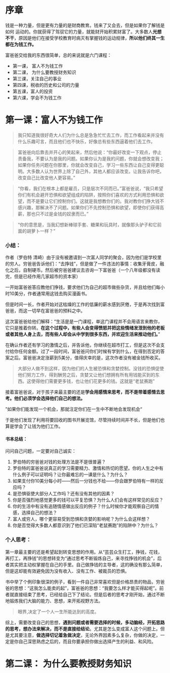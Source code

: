 <br/>

# 序章

钱是一种力量，但是更有力量的是财商教育。钱来了又会去，但是如果你了解钱是如何 运动的。你就获得了驾驭它的力量，就能财开始积累财富了。大多数人**光想不干**，原因是他们在接受学校教育时病灭有掌握钱的运动规律，**所以他们终其一生都在为钱工作。**

富爸爸交给我的东西很简单，总的来说就是六门课程：

- 第一课， 富人不为钱工作
- 第二课， 为什么要教授财务知识
- 第三课，关注自己的事业
- 第四课，税收的历史和公司的力量
- 第五课，富人的投资
- 第六课，学会不为钱工作

# 第一课：富人不为钱工作

> 我只知道我很好奇大人们为什么总是急急忙忙去工作，而工作看起来并没有什么乐趣可言，而且他们也不快乐，好像总有些东西逼着他们去工作。

> 富爸爸向后靠去并开心的笑起来，然后他说：“你最好改变一下观点，停止责备我，不要认为是我的问题。如果你认为是我的问题，你就会想改变我；如果你任务问题在你那里，你就会改变自己，学习一些东西让自己变得更聪明。大多数人认为世界上除了自己外，其他人都应该改变。让我告诉你吧，改变自己比改变他人更容易。”

> “你看，我们在根本上都是雇员，只是层次不同而已。”富爸爸说，“我只希望你们有机会避开恐惧和欲望组成的陷阱，按照你们喜欢的方式利用恐惧和欲望，而不是要让它们控制你们。这就是我想教你们的。我对教你们挣大钱不感兴趣，那解决不了问题。如果你们不先控制恐惧和欲望，即使你们获得高薪，那也只不过是金钱的奴隶而已。”

> “你的意思是，当我幻想新棒球手套、糖果和玩具时，就像那头驴子和它前面的胡萝卜一样？”

### 小结：

作者（罗伯特 清崎）由于没有被邀请到一次富人同学的聚会，因为他们是学校里的穷人。穷爸爸告诉他们：“去挣钱”，但是做了一件违法的事情：收集牙膏皮，融化之后，自制硬币。然后被穷爸爸建议去咨询一下富爸爸（一个八年级都没有读完，但是已经作用几家超市的资本家）

一开始富爸爸答应教他们挣钱，要求他们为自己的超市做些杂货，并且给他们每小时10美分，作者通常用这钱去购买漫画书。

但是时间一长，作者开始对这枯燥的工作的低廉的薪水感到厌倦，于是再次找到富爸爸，而这一切早在富爸爸的预料之中。

这次富爸爸给他们解释：“生活是是一门课程，单这门课程并不会用语言来教你，它只是推着你转。**在这个过程中，有些人会变得愤怒并把这些情绪发泄到他的老板或者其他人身上去，而有些人却会从中学到很多东西，并欢迎生活来推动他们。**”

在确认作者还有学习的激情之后，并告诉他，你继续在超市打工，但是这次不会支付给你任何金额。过了一段时间，富爸爸问你们时候有学到什么，在得到否定的答案之后。富爸爸决定涨薪到5美分，值得庆幸的是，这次作者没有被金钱所收买。

> 大部分人做不到这样，因为他们的人生被恐惧和贪婪控制。没钱的恐惧促使他们努力工作，得到酬劳之后，贪婪又让他们想拥有所有用钱能买到的东西。这使得他们需要更多钱，也让他们花更多的钱。这就是“老鼠赛跑”

接着富爸爸说，对于孩子来最主要的还是**学会用感情来思考，而不是带着感情去思考。他们必须学会选择他们自己的想法。**

”如果你们能发现一个机会，那就注定你们在一生中不断地会发现机会“

于是他们发现了利用将要回收的图书开展览馆，尽管持续时间并不长，但是他们也算是学会了让钱为他们工作。

#### 书本总结：

问问自己问题，一定要对自己诚实：

1. 罗伯特的穷爸爸对钱的处理方法是不是很普遍？
2. 罗伯特的富爸爸说真正的学习需要精力、激情和热切的愿望。你的人生之中有什么例子可以证明吗？让你最难忘的一课是什么？为什么？
3. 如果支付你10美分每小时——然后一分钱也不给——你会跟罗伯特有一样的反应吗？
4. 是恐惧驱使大部分人工作吗？还有没有其他的因素？
5. 你是否强烈地感觉更多的钱可以平复恐惧？为什么人们会有这样常见的反应？
6. 你的生活中有没有追随情感做出反应的例子？什么时候你才能观察自己的情感，选择自己的想法？
7. 富人或穷人，哪个更容易受到恐惧和贪婪的影响呢？为什么会这样想？
8. 你是否觉得大多数人都意识到了他们已深陷“老鼠赛跑”的陷阱中？为什么？

### 个人思考：

第一章最主要的还是希望起到转变思想的作用。从“芸芸众生打工，挣钱，花钱，再打工，再挣钱”的思想转变为“通过思考不断锻炼自己，来寻找挣钱的机会”，后者其实把主动权掌握在自己的手里。自己做挣钱的主导者，这的确没有那么简单，但是这却能有效避免因为没有收入、没有工作、被裁员的恐惧。

书中举了个例印象很深的例子，看到一件自己非常喜欢但是价格昂贵的物品，穷爸爸的思想：“这我怎么能卖的起”，富爸爸的思想：“我要怎么样才能买得起呢”。前者就直接结束了思考，已经给自己下了结论。但是后者的思考才刚开始，通过不断地锻炼我们大脑的能力、思想，来开拓视野方法。

> 眼界,决定了一个人一生所能达到的高度。

综上，需要改变自己的思想，**遇到问题或者需要选择的时候，多动脑经，开拓思路的思考，想办法来解决，而不是直接给结论**。尤其是怎么变成富人这个问题上。但是尤其要注意，**做选择切记着急做决定**，无论外界因素多么复杂，你做的决定，一定是你自己深思熟虑之后的，而且你要承担你做出选择产生的利益、和风险。

# 第二课： 为什么要教授财务知识

